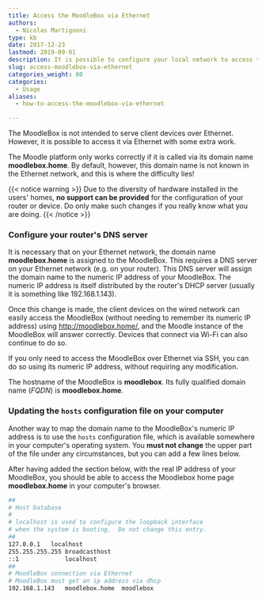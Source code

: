 ```yaml
---
title: Access the MoodleBox via Ethernet
authors:
  - Nicolas Martignoni
type: kb
date: 2017-12-23
lastmod: 2019-09-01
description: It is possible to configure your local network to access the MoodleBox via an Ethernet connection
slug: access-moodlebox-via-ethernet
categories_weight: 80
categories:
  - Usage
aliases:
  - how-to-access-the-moodlebox-via-ethernet

---
```

The MoodleBox is not intended to serve client devices over Ethernet. However, it is possible to access it via Ethernet with some extra work.

The Moodle platform only works correctly if it is called via its domain name __moodlebox.home__. By default, however, this domain name is not known in the Ethernet network, and this is where the difficulty lies!

{{< notice warning >}}
Due to the diversity of hardware installed in the users' homes, __no support can be provided__ for the configuration of your router or device. Do only make such changes if you really know what you are doing.
{{< /notice >}}

### Configure your router's DNS server

It is necessary that on your Ethernet network, the domain name __moodlebox.home__ is assigned to the MoodleBox. This requires a DNS server on your Ethernet network (e.g. on your router). This DNS server will assign the domain name to the numeric IP address of your MoodleBox. The numeric IP address is itself distributed by the router's DHCP server (usually it is something like 192.168.1.143).

Once this change is made, the client devices on the wired network can easily access the MoodleBox (without needing to remember its numeric IP address) using http://moodlebox.home/, and the Moodle instance of the MoodleBox will answer correctly. Devices that connect via Wi-Fi can also continue to do so.

If you only need to access the MoodleBox over Ethernet via SSH, you can do so using its numeric IP address, without requiring any modification.

The hostname of the MoodleBox is __moodlebox__. Its fully qualified domain name (_FQDN_) is __moodlebox.home__.

### Updating the `hosts` configuration file on your computer

Another way to map the domain name to the MoodleBox's numeric IP address is to use the `hosts` configuration file, which is available somewhere in your computer's operating system. You __must not change__ the upper part of the file under any circumstances, but you can add a few lines below.

After having added the section below, with the real IP address of your MoodleBox, you should be able to access the Moodlebox home page __moodlebox.home__ in your computer's browser.

```bash
##
# Host Database
#
# localhost is used to configure the loopback interface
# when the system is booting.  Do not change this entry.
##
127.0.0.1	localhost
255.255.255.255	broadcasthost
::1             localhost
##
# MoodleBox connection via Ethernet
# MoodleBox must get an ip address via dhcp
192.168.1.143	moodlebox.home	moodlebox
```
